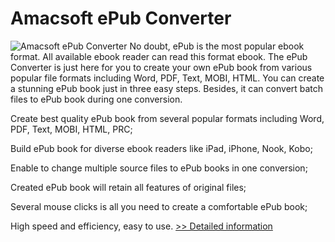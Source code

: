 # Amacsoft ePub Converter
![Amacsoft ePub Converter](https://mycommerce.akamaized.net/api/pimages/P300924598/BIG/300924598.PNG)
No doubt, ePub is the most popular ebook format. All available ebook reader can read this format ebook. The ePub Converter is just here for you to create your own ePub book from various popular file formats including Word, PDF, Text, MOBI, HTML. You can create a stunning ePub book just in three easy steps. Besides, it can convert batch files to ePub book during one conversion.

Create best quality ePub book from several popular formats including Word, PDF, Text, MOBI, HTML, PRC;

Build ePub book for diverse ebook readers like iPad, iPhone, Nook, Kobo;

Enable to change multiple source files to ePub books in one conversion;

Created ePub book will retain all features of original files;

Several mouse clicks is all you need to create a comfortable ePub book;

High speed and efficiency, easy to use.
[>> Detailed information](https://secure.shareit.com/shareit/product.html?productid=300924598&affiliateid=200057808)
